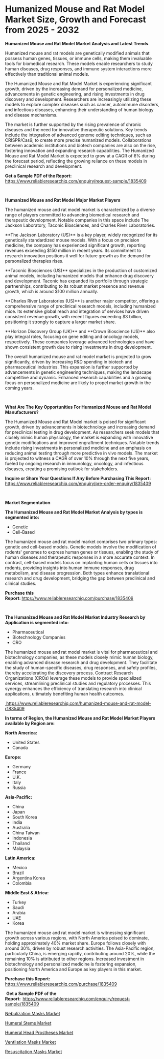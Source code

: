 <p><h1>Humanized Mouse and Rat Model Market Size, Growth and Forecast from 2025 - 2032</h1></p><p><strong>Humanized Mouse and Rat Model Market Analysis and Latest Trends</strong></p>
<p><p>Humanized mouse and rat models are genetically modified animals that possess human genes, tissues, or immune cells, making them invaluable tools for biomedical research. These models enable researchers to study human diseases, drug responses, and immune system interactions more effectively than traditional animal models. </p><p>The Humanized Mouse and Rat Model Market is experiencing significant growth, driven by the increasing demand for personalized medicine, advancements in genetic engineering, and rising investments in drug discovery and development. Researchers are increasingly utilizing these models to explore complex diseases such as cancer, autoimmune disorders, and infectious diseases, enhancing their understanding of human biology and disease mechanisms.</p><p>The market is further supported by the rising prevalence of chronic diseases and the need for innovative therapeutic solutions. Key trends include the integration of advanced genome editing techniques, such as CRISPR/Cas9, to create more precise humanized models. Collaborations between academic institutions and biotech companies are also on the rise, fostering innovation and expanding research capabilities. The Humanized Mouse and Rat Model Market is expected to grow at a CAGR of 8% during the forecast period, reflecting the growing reliance on these models in preclinical research and development.</p></p>
<p><strong>Get a Sample PDF of the Report:&nbsp;</strong> <a href="https://www.reliableresearchiq.com/enquiry/request-sample/1835409?utm_campaign=1087&utm_medium=2&utm_source=Github&utm_content=ia&utm_term=05032025&utm_id=humanized-mouse-and-rat-model">https://www.reliableresearchiq.com/enquiry/request-sample/1835409</a></p>
<p>&nbsp;</p>
<p><strong>Humanized Mouse and Rat Model Major Market Players</strong></p>
<p><p>The humanized mouse and rat model market is characterized by a diverse range of players committed to advancing biomedical research and therapeutic development. Notable companies in this space include The Jackson Laboratory, Taconic Biosciences, and Charles River Laboratories.</p><p>**The Jackson Laboratory (US)** is a key player, widely recognized for its genetically standardized mouse models. With a focus on precision medicine, the company has experienced significant growth, reporting revenues exceeding $150 million in recent years. Its commitment to research innovation positions it well for future growth as the demand for personalized therapies rises.</p><p>**Taconic Biosciences (US)** specializes in the production of customized animal models, including humanized models that enhance drug discovery and development. Taconic has expanded its portfolio through strategic partnerships, contributing to its robust market presence and revenue growth, which is around $100 million annually.</p><p>**Charles River Laboratories (US)** is another major competitor, offering a comprehensive range of preclinical research models, including humanized mice. Its extensive global reach and integration of services have driven consistent revenue growth, with recent figures exceeding $3 billion, positioning it strongly to capture a larger market share.</p><p>**Horizon Discovery Group (UK)** and **Crown Bioscience (US)** also play integral roles, focusing on gene editing and oncology models, respectively. These companies leverage advanced technologies and have shown consistent growth due to rising investments in drug development.</p><p>The overall humanized mouse and rat model market is projected to grow significantly, driven by increasing R&D spending in biotech and pharmaceutical industries. This expansion is further supported by advancements in genetic engineering techniques, making the landscape competitive and dynamic. Enhanced research capabilities and a growing focus on personalized medicine are likely to propel market growth in the coming years.</p></p>
<p>&nbsp;</p>
<p><strong>What Are The Key Opportunities For Humanized Mouse and Rat Model Manufacturers?</strong></p>
<p><p>The Humanized Mouse and Rat Model market is poised for significant growth, driven by advancements in biotechnology and increasing demand for preclinical testing in drug development. As researchers seek models that closely mimic human physiology, the market is expanding with innovative genetic modifications and improved engraftment techniques. Notable trends include rising investments in personalized medicine and an emphasis on reducing animal testing through more predictive in vivo models. The market is projected to witness a CAGR of over 10% through the next five years, fueled by ongoing research in immunology, oncology, and infectious diseases, creating a promising outlook for stakeholders.</p></p>
<p><strong>Inquire or Share Your Questions If Any Before Purchasing This Report:</strong> <a href="https://www.reliableresearchiq.com/enquiry/pre-order-enquiry/1835409?utm_campaign=1087&utm_medium=2&utm_source=Github&utm_content=ia&utm_term=05032025&utm_id=humanized-mouse-and-rat-model">https://www.reliableresearchiq.com/enquiry/pre-order-enquiry/1835409</a></p>
<p>&nbsp;</p>
<p><strong>Market Segmentation</strong></p>
<p><strong>The Humanized Mouse and Rat Model Market Analysis by types is segmented into:</strong></p>
<p><ul><li>Genetic</li><li>Cell-Based</li></ul></p>
<p><p>The humanized mouse and rat model market comprises two primary types: genetic and cell-based models. Genetic models involve the modification of rodents' genomes to express human genes or tissues, enabling the study of human diseases and therapeutic responses in a more accurate context. In contrast, cell-based models focus on implanting human cells or tissues into rodents, providing insights into human immune responses, drug metabolism, and disease progression. Both types enhance translational research and drug development, bridging the gap between preclinical and clinical studies.</p></p>
<p><strong>Purchase this Report:&nbsp;</strong><a href="https://www.reliableresearchiq.com/purchase/1835409?utm_campaign=1087&utm_medium=2&utm_source=Github&utm_content=ia&utm_term=05032025&utm_id=humanized-mouse-and-rat-model">https://www.reliableresearchiq.com/purchase/1835409</a></p>
<p>&nbsp;</p>
<p><strong>The Humanized Mouse and Rat Model Market Industry Research by Application is segmented into:</strong></p>
<p><ul><li>Pharmaceutical</li><li>Biotechnology Companies</li><li>CRO</li></ul></p>
<p><p>The humanized mouse and rat model market is vital for pharmaceutical and biotechnology companies, as these models closely mimic human biology, enabling advanced disease research and drug development. They facilitate the study of human-specific diseases, drug responses, and safety profiles, thereby accelerating the discovery process. Contract Research Organizations (CROs) leverage these models to provide specialized services, streamlining preclinical studies and regulatory processes. This synergy enhances the efficiency of translating research into clinical applications, ultimately benefiting human health outcomes.</p></p>
<p><a href="https://www.reliableresearchiq.com/humanized-mouse-and-rat-model-r1835409?utm_campaign=1087&utm_medium=2&utm_source=Github&utm_content=ia&utm_term=05032025&utm_id=humanized-mouse-and-rat-model">&nbsp;https://www.reliableresearchiq.com/humanized-mouse-and-rat-model-r1835409</a></p>
<p><strong>In terms of Region, the Humanized Mouse and Rat Model Market Players available by Region are:</strong></p>
<p>
    <p> <strong> North America: </strong>
        <ul>
            <li>United States</li>
            <li>Canada</li>
        </ul>
        </p> 
    <p> <strong> Europe: </strong>
        <ul>
            <li>Germany</li>
            <li>France</li>
            <li>U.K.</li>
            <li>Italy</li>
            <li>Russia</li>
        </ul>
        </p> 
    <p> <strong> Asia-Pacific: </strong>
        <ul>
            <li>China</li>
            <li>Japan</li>
            <li>South Korea</li>
            <li>India</li>
            <li>Australia</li>
            <li>China Taiwan</li>
            <li>Indonesia</li>
            <li>Thailand</li>
            <li>Malaysia</li>
        </ul>
        </p> 
    <p> <strong> Latin America: </strong>
        <ul>
            <li>Mexico</li>
            <li>Brazil</li>
            <li>Argentina Korea</li>
            <li>Colombia</li>
        </ul>
        </p> 
    <p> <strong> Middle East & Africa: </strong>
        <ul>
            <li>Turkey</li>
            <li>Saudi</li>
            <li>Arabia</li>
            <li>UAE</li>
            <li>Korea</li>
        </ul>
    </p>
    </p>
<p><p>The humanized mouse and rat model market is witnessing significant growth across various regions, with North America poised to dominate, holding approximately 40% market share. Europe follows closely with around 30%, driven by robust research activities. The Asia-Pacific region, particularly China, is emerging rapidly, contributing around 20%, while the remaining 10% is attributed to other regions. Increased investment in biotechnology and personalized medicine is fostering expansion, positioning North America and Europe as key players in this market.</p></p>
<p><strong>Purchase this Report: </strong><a href="https://www.reliableresearchiq.com/purchase/1835409?utm_campaign=1087&utm_medium=2&utm_source=Github&utm_content=ia&utm_term=05032025&utm_id=humanized-mouse-and-rat-model">https://www.reliableresearchiq.com/purchase/1835409</a></p>
<p>&nbsp;<strong>Get a Sample PDF of the Report:&nbsp;&nbsp;</strong><a href="https://www.reliableresearchiq.com/enquiry/request-sample/1835409?utm_campaign=1087&utm_medium=2&utm_source=Github&utm_content=ia&utm_term=05032025&utm_id=humanized-mouse-and-rat-model">https://www.reliableresearchiq.com/enquiry/request-sample/1835409</a></p>
<p><strong></strong></p>
<p><p><a href="https://github.com/yuukoleuda/Market-Research-Report-List-1/blob/main/nebulization-masks-market.md?utm_campaign=1087&utm_medium=2&utm_source=Github&utm_content=ia&utm_term=05032025&utm_id=humanized-mouse-and-rat-model">Nebulization Masks Market</a></p><p><a href="https://github.com/saguegrody74/Market-Research-Report-List-1/blob/main/humeral-stems-market.md?utm_campaign=1087&utm_medium=2&utm_source=Github&utm_content=ia&utm_term=05032025&utm_id=humanized-mouse-and-rat-model">Humeral Stems Market</a></p><p><a href="https://github.com/tornapruttuz/Market-Research-Report-List-1/blob/main/humeral-head-prostheses-market.md?utm_campaign=1087&utm_medium=2&utm_source=Github&utm_content=ia&utm_term=05032025&utm_id=humanized-mouse-and-rat-model">Humeral Head Prostheses Market</a></p><p><a href="https://github.com/marteyfito9/Market-Research-Report-List-1/blob/main/ventilation-masks-market.md?utm_campaign=1087&utm_medium=2&utm_source=Github&utm_content=ia&utm_term=05032025&utm_id=humanized-mouse-and-rat-model">Ventilation Masks Market</a></p><p><a href="https://github.com/fungkychiman/Market-Research-Report-List-1/blob/main/resuscitation-masks-market.md?utm_campaign=1087&utm_medium=2&utm_source=Github&utm_content=ia&utm_term=05032025&utm_id=humanized-mouse-and-rat-model">Resuscitation Masks Market</a></p></p>